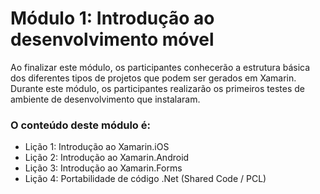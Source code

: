 # Módulo 1: Introdução ao desenvolvimento móvel 

Ao finalizar este módulo, os participantes conhecerão a estrutura básica dos diferentes tipos de projetos que podem ser gerados em Xamarin. Durante este módulo, os participantes realizarão os primeiros testes de ambiente de desenvolvimento que instalaram.

### O conteúdo deste módulo é:

- Lição 1: Introdução ao Xamarin.iOS
- Lição 2: Introdução ao Xamarin.Android
- Lição 3: Introdução ao Xamarin.Forms
- Lição 4: Portabilidade de código .Net (Shared Code / PCL)

